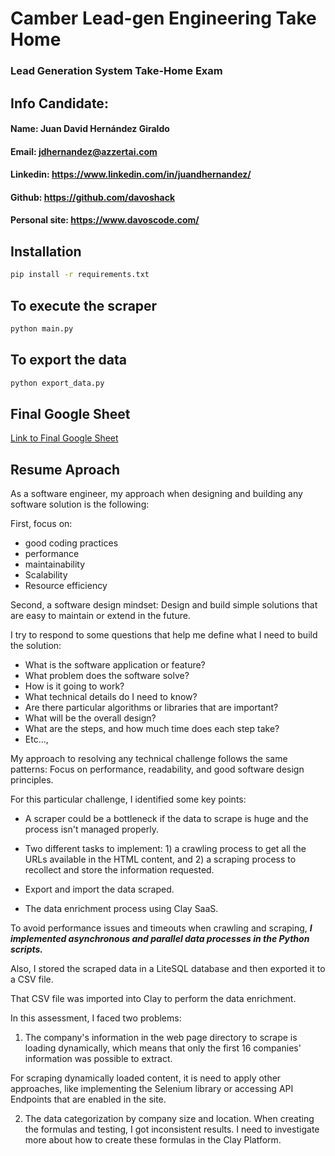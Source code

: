 # Camber Lead-gen Engineering Take Home
### Lead Generation System Take-Home Exam


## Info Candidate:
#### Name: Juan David Hernández Giraldo
#### Email: jdhernandez@azzertai.com
#### Linkedin: https://www.linkedin.com/in/juandhernandez/
#### Github: https://github.com/davoshack
#### Personal site: https://www.davoscode.com/

## Installation
```bash
pip install -r requirements.txt
```
## To execute the scraper
```bash
python main.py
```

## To export the data
```bash
python export_data.py
```

## Final Google Sheet
[Link to Final Google Sheet](https://docs.google.com/spreadsheets/d/16SKR11n_t0J1TfTO-eg8pG9lmBJfHR2wkVyRZy-a8uo/edit?usp=sharing)

## Resume Aproach

As a software engineer, my approach when designing and building any software solution is the following:

First, focus on:
- good coding practices
- performance
- maintainability
- Scalability
- Resource efficiency

Second, a software design mindset: Design and build simple solutions that are easy to maintain or extend in the future.

I try to respond to some questions that help me define what I need to build the solution:

- What is the software application or feature?
- What problem does the software solve?
- How is it going to work?
- What technical details do I need to know?
- Are there particular algorithms or libraries that are important?
- What will be the overall design? 
- What are the steps, and how much time does each step take?
- Etc...,

My approach to resolving any technical challenge follows the same patterns: Focus on performance, readability, and good software design principles.

For this particular challenge, I identified some key points:

- A scraper could be a bottleneck if the data to scrape is huge and the process isn't managed properly.

- Two different tasks to implement: 1) a crawling process to get all the URLs available in the HTML content, and 2) a scraping process to recollect and store the information requested.

- Export and import the data scraped.

- The data enrichment process using Clay SaaS.

To avoid performance issues and timeouts when crawling and scraping, ***I implemented asynchronous and parallel data processes in the Python scripts.***

Also, I stored the scraped data in a LiteSQL database and then exported it to a CSV file. 

That CSV file was imported into Clay to perform the data enrichment.

In this assessment, I faced two problems:

1) The company's information in the web page directory to scrape is loading dynamically, which means that only the first 16 companies' information was possible to extract.

For scraping dynamically loaded content, it is need to apply other approaches, like implementing the Selenium library or accessing API Endpoints that are enabled in the site.


2) The data categorization by company size and location.
When creating the formulas and testing, I got inconsistent results.
 I need to investigate more about how to create these formulas in the Clay Platform.
